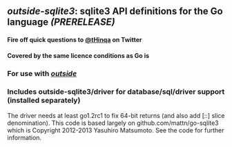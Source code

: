 ## *outside-sqlite3*: sqlite3 API definitions for the Go language *(PRERELEASE)*

#### Fire off quick questions to [@tHinqa](http://twitter.com/tHinqa) on Twitter

#### Covered by the same licence conditions as Go is

### For use with [*outside*](https://github.com/tHinqa/outside)

### Includes outside-sqlite3/driver for database/sql/driver support (installed separately)
The driver needs at least go1.2rc1 to fix 64-bit returns (and also add [::] slice denomination). This code is based largely on github.com/mattn/go-sqlite3 which is Copyright 2012-2013 Yasuhiro Matsumoto. See the code for further information.
